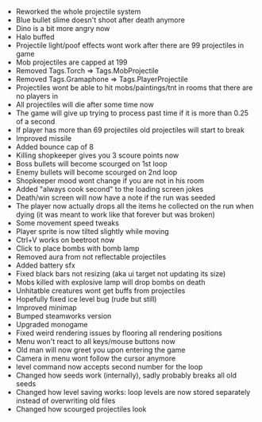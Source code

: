 * Reworked the whole projectile system
* Blue bullet slime doesn't shoot after death anymore
* Dino is a bit more angry now
* Halo buffed
* Projectile light/poof effects wont work after there are 99 projectiles in game
* Mob projectiles are capped at 199
* Removed Tags.Torch => Tags.MobProjectile
* Removed Tags.Gramaphone => Tags.PlayerProjectile 
* Projectiles wont be able to hit mobs/paintings/tnt in rooms that there are no players in
* All projectiles will die after some time now
* The game will give up trying to process past time if it is more than 0.25 of a second
* If player has more than 69 projectiles old projectiles will start to break
* Improved missile
* Added bounce cap of 8
* Killing shopkeeper gives you 3 scoure points now
* Boss bullets will become scourged on 1st loop
* Enemy bullets will become scourged on 2nd loop
* Shopkeeper mood wont change if you are not in his room
* Added "always cook second" to the loading screen jokes
* Death/win screen will now have a note if the run was seeded
* The player now actually drops all the items he collected on the run when dying (it was meant to work like that forever but was broken)
* Some movement speed tweaks
* Player sprite is now tilted slightly while moving
* Ctrl+V works on beetroot now
* Click to place bombs with bomb lamp
* Removed aura from not reflectable projectiles
* Added battery sfx
* Fixed black bars not resizing (aka ui target not updating its size)
* Mobs killed with explosive lamp will drop bombs on death
* Unhitatble creatures wont get buffs from projectiles
* Hopefully fixed ice level bug (rude but still)
* Improved minimap
* Bumped steamworks version
* Upgraded monogame
* Fixed weird rendering issues by flooring all rendering positions
* Menu won't react to all keys/mouse buttons now
* Old man will now greet you upon entering the game
* Camera in menu wont follow the cursor anymore
* level command now accepts second number for the loop
* Changed how seeds work (internally), sadly probably breaks all old seeds
* Changed how level saving works: loop levels are now stored separately instead of overwriting old files
* Changed how scourged projectiles look